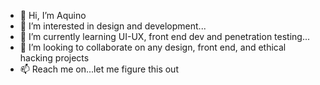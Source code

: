 - 👋 Hi, I’m Aquino
- 👀 I’m interested in design and development...
- 🌱 I’m currently learning UI-UX, front end dev and penetration testing...
- 💞️ I’m looking to collaborate on any design, front end, and ethical hacking projects
- 📫 Reach me on...let me figure this out

<!---
aq-UI-no/aq-UI-no is a ✨ special ✨ repository because its `README.md` (this file) appears on your GitHub profile.
You can click the Preview link to take a look at your changes.
--->
